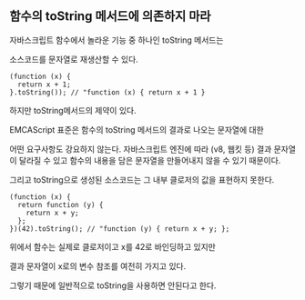 ## 함수의 toString 메서드에 의존하지 마라

자바스크립트 함수에서 놀라운 기능 중 하나인 toString 메서드는

소스코드를 문자열로 재생산할 수 있다.

```tsx
(function (x) {
  return x + 1;
}.toString()); // "function (x) { return x + 1 }
```

하지만 toString메서드의 제약이 있다.

EMCAScript 표준은 함수의 toString 메서드의 결과로 나오는 문자열에 대한

어떤 요구사항도 강요하지 않는다. 자바스크립트 엔진에 따라 (v8, 웹킷 등) 결과 문자열이 달라질 수 있고 함수의 내용을 담은 문자열을 만들어내지 않을 수 있기 때문이다.

그리고 toString으로 생성된 소스코드는 그 내부 클로저의 값을 표현하지 못한다.

```tsx
(function (x) {
  return function (y) {
    return x + y;
  };
})(42).toString(); // "function (y) { return x + y; };
```

위에서 함수는 실제로 클로저이고 x를 42로 바인딩하고 있지만

결과 문자열이 x로의 변수 참조를 여전히 가지고 있다.

그렇기 때문에 일반적으로 toString을 사용하면 안된다고 한다.
